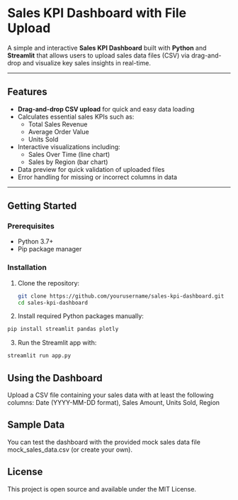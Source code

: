 # Sales KPI Dashboard with File Upload

A simple and interactive **Sales KPI Dashboard** built with **Python** and **Streamlit** that allows users to upload sales data files (CSV) via drag-and-drop and visualize key sales insights in real-time.

---

## Features

- **Drag-and-drop CSV upload** for quick and easy data loading  
- Calculates essential sales KPIs such as:  
  - Total Sales Revenue  
  - Average Order Value  
  - Units Sold  
- Interactive visualizations including:  
  - Sales Over Time (line chart)  
  - Sales by Region (bar chart)  
- Data preview for quick validation of uploaded files  
- Error handling for missing or incorrect columns in data  

---

## Getting Started

### Prerequisites

- Python 3.7+  
- Pip package manager  

### Installation

1. Clone the repository:  
   ```bash
   git clone https://github.com/yourusername/sales-kpi-dashboard.git  
   cd sales-kpi-dashboard  

2. Install required Python packages manually:

```bash
pip install streamlit pandas plotly
```
3. Run the Streamlit app with:

```bash
streamlit run app.py
```
## Using the Dashboard
Upload a CSV file containing your sales data with at least the following columns:
Date (YYYY-MM-DD format), Sales Amount, Units Sold, Region

## Sample Data
You can test the dashboard with the provided mock sales data file mock_sales_data.csv (or create your own).

## License
This project is open source and available under the MIT License.
